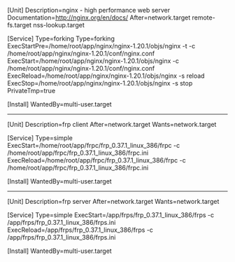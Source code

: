 [Unit]
Description=nginx - high performance web server
Documentation=http://nginx.org/en/docs/
After=network.target remote-fs.target nss-lookup.target


[Service]
Type=forking
Type=forking
ExecStartPre=/home/root/app/nginx/nginx-1.20.1/objs/nginx -t -c /home/root/app/nginx/nginx-1.20.1/conf/nginx.conf
ExecStart=/home/root/app/nginx/nginx-1.20.1/objs/nginx -c /home/root/app/nginx/nginx-1.20.1/conf/nginx.conf
ExecReload=/home/root/app/nginx/nginx-1.20.1/objs/nginx -s reload
ExecStop=/home/root/app/nginx/nginx-1.20.1/objs/nginx -s stop
PrivateTmp=true

[Install]
WantedBy=multi-user.target


----



[Unit]
Description=frp client
After=network.target
Wants=network.target

[Service]
Type=simple
ExecStart=/home/root/app/frpc/frp_0.37.1_linux_386/frpc -c /home/root/app/frpc/frp_0.37.1_linux_386/frpc.ini
ExecReload=/home/root/app/frpc/frp_0.37.1_linux_386/frpc -c /home/root/app/frpc/frp_0.37.1_linux_386/frpc.ini

[Install]
WantedBy=multi-user.target

---


[Unit]
Description=frp server
After=network.target
Wants=network.target

[Service]
Type=simple
ExecStart=/app/frps/frp_0.37.1_linux_386/frps -c /app/frps/frp_0.37.1_linux_386/frps.ini
ExecReload=/app/frps/frp_0.37.1_linux_386/frps -c /app/frps/frp_0.37.1_linux_386/frps.ini

[Install]
WantedBy=multi-user.target